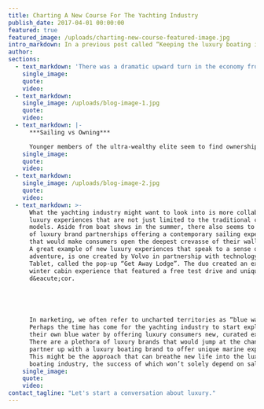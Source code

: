 ```yaml
---
title: Charting A New Course For The Yachting Industry
publish_date: 2017-04-01 00:00:00
featured: true
featured_image: /uploads/charting-new-course-featured-image.jpg
intro_markdown: In a previous post called “Keeping the luxury boating industry afloat” we started talking about the luxury boating industry; this post aims to touch on what the future could look like for the industry.​
author:
sections:
  - text_markdown: 'There was a dramatic upward turn in the economy from 2013 and even luxury purchases like super yachts saw a spike that year and the following year too. However, since then there’s been a steady decline in super yacht sales according to data collected by [BOAT](http://www.boatinternational.com/yacht-market-intelligence/superyacht-industry-data/superyacht-sales-data/superyachts-sold-in-2010--25667) magazine.​'
    single_image:
    quote:
    video:
  - text_markdown:
    single_image: /uploads/blog-image-1.jpg
    quote:
    video:
  - text_markdown: |-
      ***Sailing vs Owning***

      Younger members of the ultra-wealthy elite seem to find ownership restrictive, while the older ultra-wealthy are becoming trepidatious about purchases of this magnitude due to how financially demanding it is after the initial purchase. What this means is that although the novelty of owning a yacht has lost its luster, it does not really signal the end for the super yacht industry. In fact, this might be the time for a rebirth. Luxury consumers have become more careful with retail purchases over the past seven years, but if the statistics from Eventbrite’s “Fueling The Experiential Economy" report are anything to go by, the future of yachting lies in experiences and not ownership. As it stands there has been an increase in fractional yacht ownership, but even this method of ownership is somewhat limiting in terms of offerings and experiences. Most importantly, it is ownership, not an experience.​
    single_image:
    quote:
    video:
  - text_markdown:
    single_image: /uploads/blog-image-2.jpg
    quote:
    video:
  - text_markdown: >-
      What the yachting industry might want to look into is more collaborative
      luxury experiences that are not just limited to the traditional charter
      models. Aside from boat shows in the summer, there also seems to be a lack
      of luxury brand partnerships offering a contemporary sailing experience
      that would make consumers open the deepest crevasse of their wallets.
      A great example of new luxury experiences that speak to a sense of
      adventure, is one created by Volvo in partnership with technology brand
      Tablet, called the pop-up “Get Away Lodge”. The duo created an exclusive
      winter cabin experience that featured a free test drive and unique designer
      d&eacute;cor.





      In marketing, we often refer to uncharted territories as “blue water.”
      Perhaps the time has come for the yachting industry to start exploring
      their own blue water by offering luxury consumers new, curated experiences.
      There are a plethora of luxury brands that would jump at the chance to
      partner up with a luxury boating brand to offer unique marine experiences.
      This might be the approach that can breathe new life into the luxury
      boating industry, the success of which won’t solely depend on sales.​
    single_image:
    quote:
    video:
contact_tagline: "Let's start a conversation about luxury."
---
```



